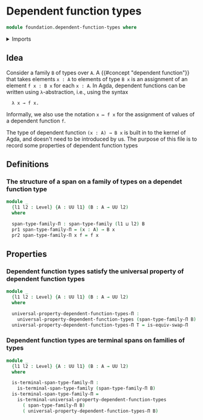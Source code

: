 # Dependent function types

```agda
module foundation.dependent-function-types where
```

<details><summary>Imports</summary>

```agda
open import foundation.dependent-pair-types
open import foundation.spans-families-of-types
open import foundation.terminal-spans-families-of-types
open import foundation.type-arithmetic-dependent-function-types
open import foundation.universal-property-dependent-function-types
open import foundation.universe-levels
```

</details>

## Idea

Consider a family `B` of types over `A`. A {{#concept "dependent function"}}
that takes elements `x : A` to elements of type `B x` is an assignment of an
element `f x : B x` for each `x : A`. In Agda, dependent functions can be
written using `λ`-abstraction, i.e., using the syntax

```text
  λ x → f x.
```

Informally, we also use the notation `x ↦ f x` for the assignment of values of a
dependent function `f`.

The type of dependent function `(x : A) → B x` is built in to the kernel of
Agda, and doesn't need to be introduced by us. The purpose of this file is to
record some properties of dependent function types

## Definitions

### The structure of a span on a family of types on a dependet function type

```agda
module _
  {l1 l2 : Level} {A : UU l1} (B : A → UU l2)
  where

  span-type-family-Π : span-type-family (l1 ⊔ l2) B
  pr1 span-type-family-Π = (x : A) → B x
  pr2 span-type-family-Π x f = f x
```

## Properties

### Dependent function types satisfy the universal property of dependent function types

```agda
module _
  {l1 l2 : Level} {A : UU l1} (B : A → UU l2)
  where

  universal-property-dependent-function-types-Π :
    universal-property-dependent-function-types (span-type-family-Π B)
  universal-property-dependent-function-types-Π T = is-equiv-swap-Π
```

### Dependent function types are terminal spans on families of types

```agda
module _
  {l1 l2 : Level} {A : UU l1} (B : A → UU l2)
  where

  is-terminal-span-type-family-Π :
    is-terminal-span-type-family (span-type-family-Π B)
  is-terminal-span-type-family-Π =
    is-terminal-universal-property-dependent-function-types
      ( span-type-family-Π B)
      ( universal-property-dependent-function-types-Π B)
```
